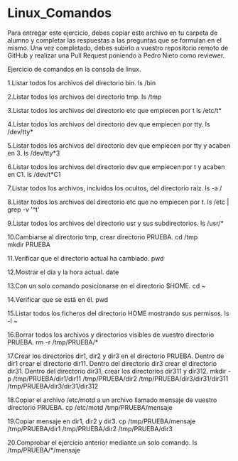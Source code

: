 # Linux_Comandos

Para entregar este ejercicio, debes copiar este archivo en tu carpeta de alumno y completar las respuestas a las preguntas que se formulan en el mismo.
Una vez completado, debes subirlo a vuestro repositorio remoto de GitHub y realizar una Pull Request poniendo a Pedro Nieto como reviewer.


Ejercicio de comandos en la consola de linux.

  1.Listar todos los archivos del directorio bin.
  ls /bin
     
    
  2.Listar todos los archivos del directorio tmp.
  ls /tmp
    
    
  3.Listar todos los archivos del directorio etc que empiecen por t 
  ls /etc/t*
    
  
  4.Listar todos los archivos del directorio dev que empiecen por tty.
  ls /dev/tty*
    
    
  5.Listar todos los archivos del directorio dev que empiecen por tty y acaben en 3.
  ls /dev/tty*3  
    
    
  6.Listar todos los archivos del directorio dev que empiecen por t y acaben en C1.
  ls /dev/t*C1  
    

  7.Listar todos los archivos, incluidos los ocultos, del directorio raíz.
  ls -a /  
    
    
  8.Listar todos los archivos del directorio etc que no empiecen por t.
  ls /etc | grep -v '^t'  
    

  9.Listar todos los archivos del directorio usr y sus subdirectorios.
  ls /usr/*  
    

  10.Cambiarse al directorio tmp, crear directorio PRUEBA.
  cd /tmp  
  mkdir PRUEBA  

  11.Verificar que el directorio actual ha cambiado.
  pwd  
    

  12.Mostrar el día y la hora actual.
  date  
    

  13.Con un solo comando posicionarse en el directorio $HOME.
  cd ~  
    
 
  14.Verificar que se está en él.
  pwd  
    

  15.Listar todos los ficheros del directorio HOME mostrando sus permisos.
  ls -l ~  
    

  16.Borrar todos los archivos y directorios visibles de vuestro directorio PRUEBA.
  rm -r /tmp/PRUEBA/*  
    

  17.Crear los directorios dir1, dir2 y dir3 en el directorio PRUEBA. Dentro de dir1 crear el directorio dir11. Dentro del directorio 
  dir3 crear el directorio dir31. Dentro del directorio dir31, crear los directorios dir311 y dir312.
  mkdir -p /tmp/PRUEBA/dir1/dir11 /tmp/PRUEBA/dir2 /tmp/PRUEBA/dir3/dir31/dir311 /tmp/PRUEBA/dir3/dir31/dir312  
    
    
  18.Copiar el archivo /etc/motd a un archivo llamado mensaje de vuestro directorio PRUEBA.
  cp /etc/motd /tmp/PRUEBA/mensaje  
    

  19.Copiar mensaje en dir1, dir2 y dir3.
  cp /tmp/PRUEBA/mensaje /tmp/PRUEBA/dir1 /tmp/PRUEBA/dir2 /tmp/PRUEBA/dir3  
    
    
  20.Comprobar el ejercicio anterior mediante un solo comando.
  ls /tmp/PRUEBA/*/mensaje  

    
   
